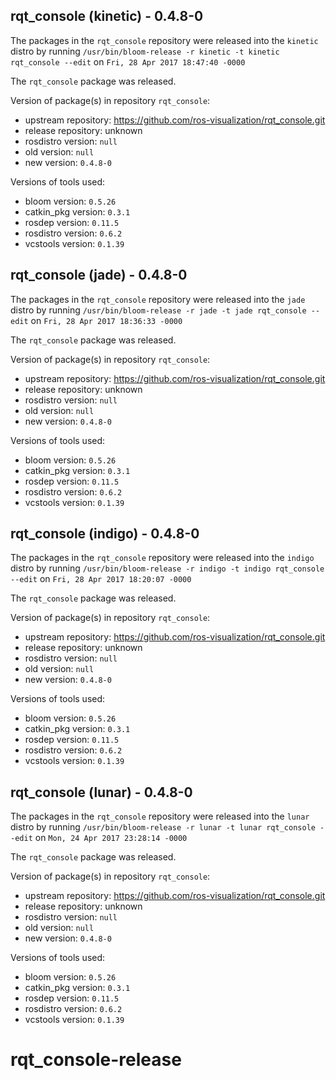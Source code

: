 ## rqt_console (kinetic) - 0.4.8-0

The packages in the `rqt_console` repository were released into the `kinetic` distro by running `/usr/bin/bloom-release -r kinetic -t kinetic rqt_console --edit` on `Fri, 28 Apr 2017 18:47:40 -0000`

The `rqt_console` package was released.

Version of package(s) in repository `rqt_console`:

- upstream repository: https://github.com/ros-visualization/rqt_console.git
- release repository: unknown
- rosdistro version: `null`
- old version: `null`
- new version: `0.4.8-0`

Versions of tools used:

- bloom version: `0.5.26`
- catkin_pkg version: `0.3.1`
- rosdep version: `0.11.5`
- rosdistro version: `0.6.2`
- vcstools version: `0.1.39`


## rqt_console (jade) - 0.4.8-0

The packages in the `rqt_console` repository were released into the `jade` distro by running `/usr/bin/bloom-release -r jade -t jade rqt_console --edit` on `Fri, 28 Apr 2017 18:36:33 -0000`

The `rqt_console` package was released.

Version of package(s) in repository `rqt_console`:

- upstream repository: https://github.com/ros-visualization/rqt_console.git
- release repository: unknown
- rosdistro version: `null`
- old version: `null`
- new version: `0.4.8-0`

Versions of tools used:

- bloom version: `0.5.26`
- catkin_pkg version: `0.3.1`
- rosdep version: `0.11.5`
- rosdistro version: `0.6.2`
- vcstools version: `0.1.39`


## rqt_console (indigo) - 0.4.8-0

The packages in the `rqt_console` repository were released into the `indigo` distro by running `/usr/bin/bloom-release -r indigo -t indigo rqt_console --edit` on `Fri, 28 Apr 2017 18:20:07 -0000`

The `rqt_console` package was released.

Version of package(s) in repository `rqt_console`:

- upstream repository: https://github.com/ros-visualization/rqt_console.git
- release repository: unknown
- rosdistro version: `null`
- old version: `null`
- new version: `0.4.8-0`

Versions of tools used:

- bloom version: `0.5.26`
- catkin_pkg version: `0.3.1`
- rosdep version: `0.11.5`
- rosdistro version: `0.6.2`
- vcstools version: `0.1.39`


## rqt_console (lunar) - 0.4.8-0

The packages in the `rqt_console` repository were released into the `lunar` distro by running `/usr/bin/bloom-release -r lunar -t lunar rqt_console --edit` on `Mon, 24 Apr 2017 23:28:14 -0000`

The `rqt_console` package was released.

Version of package(s) in repository `rqt_console`:

- upstream repository: https://github.com/ros-visualization/rqt_console.git
- release repository: unknown
- rosdistro version: `null`
- old version: `null`
- new version: `0.4.8-0`

Versions of tools used:

- bloom version: `0.5.26`
- catkin_pkg version: `0.3.1`
- rosdep version: `0.11.5`
- rosdistro version: `0.6.2`
- vcstools version: `0.1.39`


# rqt_console-release
